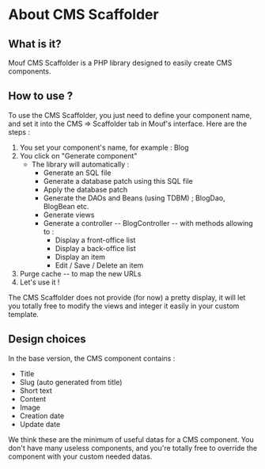 About CMS Scaffolder
=================================

What is it?
-----------

Mouf CMS Scaffolder is a PHP library designed to easily create CMS components.


How to use ?
---------------------

To use the CMS Scaffolder, you just need to define your component name, and set it into the CMS => Scaffolder tab in Mouf's interface.
Here are the steps :

1. You set your component's name, for example : Blog
2. You click on "Generate component"
    - The library will automatically :
        - Generate an SQL file
        - Generate a database patch using this SQL file
        - Apply the database patch
        - Generate the DAOs and Beans (using TDBM) ; BlogDao, BlogBean etc.
        - Generate views
        - Generate a controller -- BlogController -- with methods allowing to :
            - Display a front-office list
            - Display a back-office list
            - Display an item
            - Edit / Save / Delete an item
3. Purge cache -- to map the new URLs
4. Let's use it !

The CMS Scaffolder does not provide (for now) a pretty display, it will let you totally free to modify the views and integer it easily in your custom template.


Design choices
--------------

In the base version, the CMS component contains :
- Title
- Slug (auto generated from title)
- Short text
- Content
- Image
- Creation date
- Update date

We think these are the minimum of useful datas for a CMS component.
You don't have many useless components, and you're totally free to override the component with your custom needed datas.
